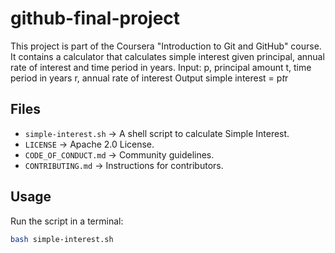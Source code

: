 # github-final-project

This project is part of the Coursera "Introduction to Git and GitHub" course.  
It contains a calculator that calculates simple interest given principal, annual rate of interest and time period in years.
Input:
   p, principal amount
   t, time period in years
   r, annual rate of interest
Output
   simple interest = p*t*r

## Files
- `simple-interest.sh` → A shell script to calculate Simple Interest.
- `LICENSE` → Apache 2.0 License.
- `CODE_OF_CONDUCT.md` → Community guidelines.
- `CONTRIBUTING.md` → Instructions for contributors.

## Usage
Run the script in a terminal:

```bash
bash simple-interest.sh
